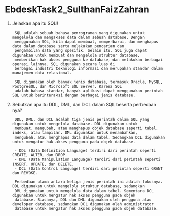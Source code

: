 # EbdeskTask2_SulthanFaizZahran

1. Jelaskan apa itu SQL!

        SQL adalah sebuah bahasa pemrograman yang digunakan untuk mengelola dan mengakses data dalam sebuah database. Dengan 
        menggunakan SQL, kita dapat membuat, memperbarui, dan menghapus data dalam database serta melakukan pencarian dan 
        pengambilan data yang spesifik. Selain itu, SQL juga dapat digunakan untuk membuat dan mengelola struktur database, 
        memberikan hak akses pengguna ke database, dan melakukan berbagai operasi lainnya. SQL digunakan secara luas di 
        berbagai industri teknologi informasi dan merupakan standar dalam manajemen data relasional.
        
        SQL digunakan oleh banyak jenis database, termasuk Oracle, MySQL, PostgreSQL, dan Microsoft SQL Server. Karena SQL 
        adalah bahasa standar, banyak aplikasi dapat menggunakan perintah SQL untuk berinteraksi dengan berbagai jenis database.
        
2. Sebutkan apa itu DDL, DML, dan DCL dalam SQL beserta perbedaan nya?

        DDL, DML, dan DCL adalah tiga jenis perintah dalam SQL yang digunakan untuk mengelola database. DDL digunakan untuk 
        membuat, mengubah, atau menghapus objek database seperti tabel, indeks, atau tampilan. DML digunakan untuk menambahkan, 
        mengubah, atau menghapus data dalam tabel. Sedangkan DCL digunakan untuk mengatur hak akses pengguna pada objek database.
        
        - DDL (Data Definition Language) terdiri dari perintah seperti CREATE, ALTER, dan DROP.
        - DML (Data Manipulation Language) terdiri dari perintah seperti INSERT, UPDATE, dan DELETE.
        - DCL (Data Control Language) terdiri dari perintah seperti GRANT dan REVOKE.
        
        Perbedaan utama antara ketiga jenis perintah ini adalah fokusnya. DDL digunakan untuk mengelola struktur database, sedangkan 
        DML digunakan untuk mengelola data dalam tabel. Sementara DCL digunakan untuk mengatur hak akses pengguna pada objek 
        database. Biasanya, DDL dan DML digunakan oleh pengguna atau developer database, sedangkan DCL digunakan oleh administrator 
        database untuk mengatur hak akses pengguna pada objek database.

